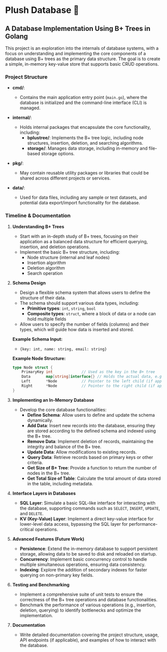 # Plush Database 🍥

## A Database Implementation Using B+ Trees in Golang

This project is an exploration into the internals of database systems, with a focus on understanding and implementing the core components of a database using B+ trees as the primary data structure. The goal is to create a simple, in-memory key-value store that supports basic CRUD operations.

### Project Structure

- **cmd/**: 
  - Contains the main application entry point (`main.go`), where the database is initialized and the command-line interface (CLI) is managed.

- **internal/**:
  - Holds internal packages that encapsulate the core functionality, including:
    - **bplustree/**: Implements the B+ tree logic, including node structures, insertion, deletion, and searching algorithms.
    - **storage/**: Manages data storage, including in-memory and file-based storage options.

- **pkg/**:
  - May contain reusable utility packages or libraries that could be shared across different projects or services.

- **data/**:
  - Used for data files, including any sample or test datasets, and potential data export/import functionality for the database.

### Timeline & Documentation

1. **Understanding B+ Trees**
   - Start with an in-depth study of B+ trees, focusing on their application as a balanced data structure for efficient querying, insertion, and deletion operations.
   - Implement the basic B+ tree structure, including:
     - Node structure (internal and leaf nodes)
     - Insertion algorithm
     - Deletion algorithm
     - Search operation

2. **Schema Design**
   - Design a flexible schema system that allows users to define the structure of their data.
   - The schema should support various data types, including:
     - **Primitive types**: `int`, `string`, `bool`
     - **Composite types**: `struct`, where a block of data or a node can hold multiple fields
   - Allow users to specify the number of fields (columns) and their types, which will guide how data is inserted and stored.

   **Example Schema Input:**
   - `{key: int, name: string, email: string}`

   **Example Node Structure:**
   ```go
   type Node struct {
       PrimaryKey int             // Used as the key in the B+ tree
       Data       map[string]interface{} // Holds the actual data, e.g., name, email
       Left       *Node           // Pointer to the left child (if applicable)
       Right      *Node           // Pointer to the right child (if applicable)
   }
   ```

3. **Implementing an In-Memory Database**
   - Develop the core database functionalities:
     - **Define Schema**: Allow users to define and update the schema dynamically.
     - **Add Data**: Insert new records into the database, ensuring they are stored according to the defined schema and indexed using the B+ tree.
     - **Remove Data**: Implement deletion of records, maintaining the integrity and balance of the B+ tree.
     - **Update Data**: Allow modifications to existing records.
     - **Query Data**: Retrieve records based on primary keys or other criteria.
     - **Get Size of B+ Tree**: Provide a function to return the number of nodes in the B+ tree.
     - **Get Total Size of Table**: Calculate the total amount of data stored in the table, including metadata.

4. **Interface Layers in Databases**
   - **SQL Layer**: Simulate a basic SQL-like interface for interacting with the database, supporting commands such as `SELECT`, `INSERT`, `UPDATE`, and `DELETE`.
   - **KV (Key-Value) Layer**: Implement a direct key-value interface for lower-level data access, bypassing the SQL layer for performance-critical operations.

5. **Advanced Features (Future Work)**
   - **Persistence**: Extend the in-memory database to support persistent storage, allowing data to be saved to disk and reloaded on startup.
   - **Concurrency**: Implement basic concurrency control to handle multiple simultaneous operations, ensuring data consistency.
   - **Indexing**: Explore the addition of secondary indexes for faster querying on non-primary key fields.

6. **Testing and Benchmarking**
   - Implement a comprehensive suite of unit tests to ensure the correctness of the B+ tree operations and database functionalities.
   - Benchmark the performance of various operations (e.g., insertion, deletion, querying) to identify bottlenecks and optimize the implementation.

7. **Documentation**
   - Write detailed documentation covering the project structure, usage, API endpoints (if applicable), and examples of how to interact with the database.
